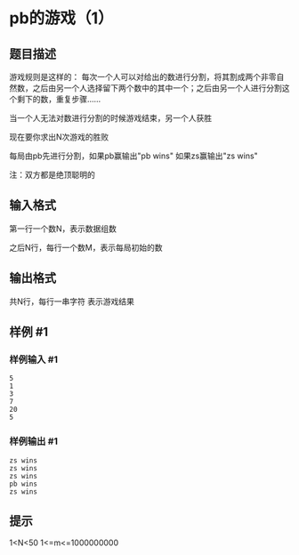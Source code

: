 # pb的游戏（1）

## 题目描述

游戏规则是这样的：  每次一个人可以对给出的数进行分割，将其割成两个非零自然数，之后由另一个人选择留下两个数中的其中一个；之后由另一个人进行分割这个剩下的数，重复步骤……

当一个人无法对数进行分割的时候游戏结束，另一个人获胜

现在要你求出N次游戏的胜败

每局由pb先进行分割，如果pb赢输出"pb wins" 如果zs赢输出"zs wins"

注：双方都是绝顶聪明的


## 输入格式

第一行一个数N，表示数据组数

之后N行，每行一个数M，表示每局初始的数


## 输出格式

共N行，每行一串字符 表示游戏结果


## 样例 #1

### 样例输入 #1
```
5
1
3
7
20
5
```

### 样例输出 #1

```
zs wins
zs wins
zs wins
pb wins
zs wins
```

## 提示

1<N<50
1<=m<=1000000000

